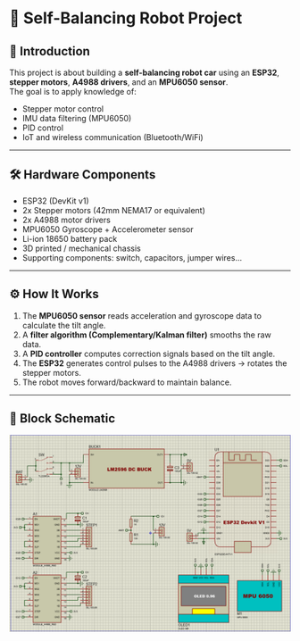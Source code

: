 # 🚀 Self-Balancing Robot Project

## 📖 Introduction
This project is about building a **self-balancing robot car** using an **ESP32**, **stepper motors**, **A4988 drivers**, and an **MPU6050 sensor**.  
The goal is to apply knowledge of:
- Stepper motor control
- IMU data filtering (MPU6050)
- PID control
- IoT and wireless communication (Bluetooth/WiFi)

---

## 🛠️ Hardware Components
- ESP32 (DevKit v1)
- 2x Stepper motors (42mm NEMA17 or equivalent)
- 2x A4988 motor drivers
- MPU6050 Gyroscope + Accelerometer sensor
- Li-ion 18650 battery pack 
- 3D printed / mechanical chassis
- Supporting components: switch, capacitors, jumper wires...

---

## ⚙️ How It Works
1. The **MPU6050 sensor** reads acceleration and gyroscope data to calculate the tilt angle.  
2. A **filter algorithm (Complementary/Kalman filter)** smooths the raw data.  
3. A **PID controller** computes correction signals based on the tilt angle.  
4. The **ESP32** generates control pulses to the A4988 drivers → rotates the stepper motors.  
5. The robot moves forward/backward to maintain balance.  

---

## 📐 Block Schematic

![Schematic](images/Schematic.png)
